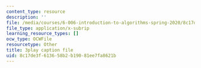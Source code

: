 ```yaml
---
content_type: resource
description: ''
file: /media/courses/6-006-introduction-to-algorithms-spring-2020/8c17de3f613658b2b19081ee7fa8621b_IBfWDYSffUU.vtt
file_type: application/x-subrip
learning_resource_types: []
ocw_type: OCWFile
resourcetype: Other
title: 3play caption file
uid: 8c17de3f-6136-58b2-b190-81ee7fa8621b
---
```

